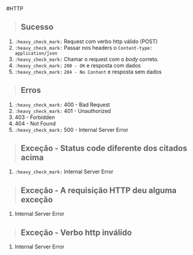 #HTTP

> ## Sucesso

1. `:heavy_check_mark:` Request com verbo http válido (POST)
2. `:heavy_check_mark:` Passar nos headers o `Content-type: application/json`
3. `:heavy_check_mark:` Chamar o request com o _body_ correto.
4. `:heavy_check_mark:` `200 - OK` e resposta com dados
5. `:heavy_check_mark:` `204 - No Content` e resposta sem dados

> ## Erros

1. `:heavy_check_mark:` 400 - Bad Request
2. `:heavy_check_mark:` 401 - Unauthorized
3. 403 - Forbidden
4. 404 - Not Found
5. `:heavy_check_mark:` 500 - Internal Server Error

> ## Exceção - Status code diferente dos citados acima
1. `:heavy_check_mark:` Internal Server Error

> ## Exceção - A requisição HTTP deu alguma exceção
1. Internal Server Error

> ## Exceção - Verbo http inválido
1. Internal Server Error